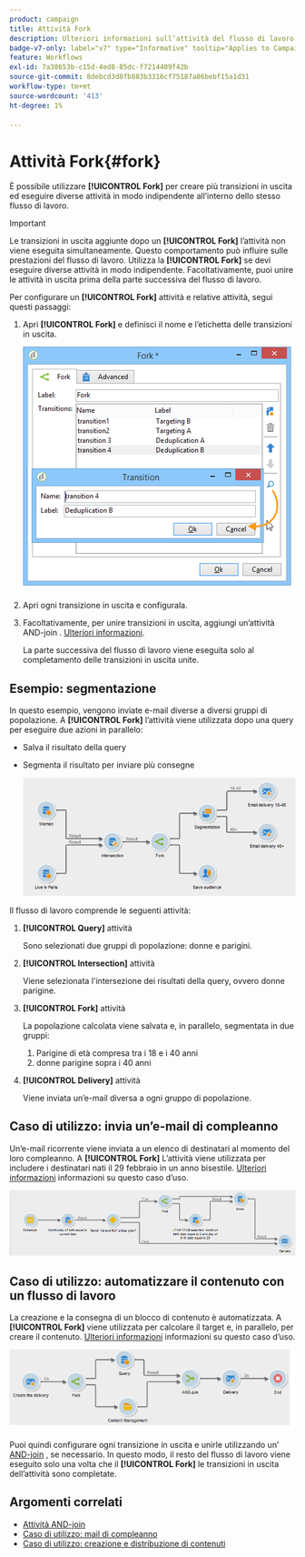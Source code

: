 ```yaml
---
product: campaign
title: Attività Fork
description: Ulteriori informazioni sull’attività del flusso di lavoro Fork
badge-v7-only: label="v7" type="Informative" tooltip="Applies to Campaign Classic v7 only"
feature: Workflows
exl-id: 7a38653b-c15d-4ed8-85dc-f7214409f42b
source-git-commit: 8debcd3d8fb883b3316cf75187a86bebf15a1d31
workflow-type: tm+mt
source-wordcount: '413'
ht-degree: 1%

---
```


# Attività Fork{#fork}



È possibile utilizzare **[!UICONTROL Fork]** per creare più transizioni in uscita ed eseguire diverse attività in modo indipendente all’interno dello stesso flusso di lavoro.

>[!IMPORTANT]
>
>Le transizioni in uscita aggiunte dopo un **[!UICONTROL Fork]** l’attività non viene eseguita simultaneamente. Questo comportamento può influire sulle prestazioni del flusso di lavoro. Utilizza la **[!UICONTROL Fork]** se devi eseguire diverse attività in modo indipendente. Facoltativamente, puoi unire le attività in uscita prima della parte successiva del flusso di lavoro.

Per configurare un **[!UICONTROL Fork]** attività e relative attività, segui questi passaggi:

1. Apri **[!UICONTROL Fork]** e definisci il nome e l’etichetta delle transizioni in uscita.

   ![](assets/s_user_segmentation_fork.png)

1. Apri ogni transizione in uscita e configurala.
1. Facoltativamente, per unire transizioni in uscita, aggiungi un’attività AND-join . [Ulteriori informazioni](and-join.md).

   La parte successiva del flusso di lavoro viene eseguita solo al completamento delle transizioni in uscita unite.

## Esempio: segmentazione

In questo esempio, vengono inviate e-mail diverse a diversi gruppi di popolazione. A **[!UICONTROL Fork]** l’attività viene utilizzata dopo una query per eseguire due azioni in parallelo:

* Salva il risultato della query
* Segmenta il risultato per inviare più consegne

   ![L’attività Fork segue l’intersezione di due query e precede un’attività di aggiornamento elenco e un’attività divisa.](assets/wkf_fork_example.png)

Il flusso di lavoro comprende le seguenti attività:

1. **[!UICONTROL Query]** attività

   Sono selezionati due gruppi di popolazione: donne e parigini.

1. **[!UICONTROL Intersection]** attività

   Viene selezionata l&#39;intersezione dei risultati della query, ovvero donne parigine.

1. **[!UICONTROL Fork]** attività

   La popolazione calcolata viene salvata e, in parallelo, segmentata in due gruppi:

   1. Parigine di età compresa tra i 18 e i 40 anni
   1. donne parigine sopra i 40 anni

1. **[!UICONTROL Delivery]** attività

   Viene inviata un’e-mail diversa a ogni gruppo di popolazione.

## Caso di utilizzo: invia un’e-mail di compleanno

Un’e-mail ricorrente viene inviata a un elenco di destinatari al momento del loro compleanno. A **[!UICONTROL Fork]** L’attività viene utilizzata per includere i destinatari nati il 29 febbraio in un anno bisestile. [Ulteriori informazioni](sending-a-birthday-email.md) informazioni su questo caso d’uso.

![L’attività fork segue un’attività di test e precede due attività di query.](assets/birthday-workflow_usecase_1.png)

## Caso di utilizzo: automatizzare il contenuto con un flusso di lavoro

La creazione e la consegna di un blocco di contenuto è automatizzata. A **[!UICONTROL Fork]** viene utilizzata per calcolare il target e, in parallelo, per creare il contenuto. [Ulteriori informazioni](../../delivery/using/automating-via-workflows.md#creating-the-delivery-and-its-content) informazioni su questo caso d’uso.

![L’attività Fork segue un’attività di consegna e precede un’attività Query e un’attività di gestione dei contenuti, entrambe collegate tramite un’attività AND-join.](../../delivery/using/assets/d_ncs_content_workflow10.png)

Puoi quindi configurare ogni transizione in uscita e unirle utilizzando un’ [AND-join](and-join.md) , se necessario. In questo modo, il resto del flusso di lavoro viene eseguito solo una volta che il **[!UICONTROL Fork]** le transizioni in uscita dell’attività sono completate.

## Argomenti correlati

* [Attività AND-join](and-join.md)
* [Caso di utilizzo: mail di compleanno](sending-a-birthday-email.md)
* [Caso di utilizzo: creazione e distribuzione di contenuti](../../delivery/using/automating-via-workflows.md#creating-the-delivery-and-its-content)